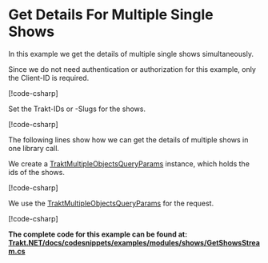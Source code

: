 # Get Details For Multiple Single Shows

In this example we get the details of multiple single shows simultaneously.

Since we do not need authentication or authorization for this example, only the Client-ID is required.

[!code-csharp[](../../../codesnippets/examples/modules/shows/GetShowsStream.cs#L7-L10)]

Set the Trakt-IDs or -Slugs for the shows.

[!code-csharp[](../../../codesnippets/examples/modules/shows/GetShowsStream.cs#L12-L24)]

The following lines show how we can get the details of multiple shows in one library call.

We create a [TraktMultipleObjectsQueryParams](xref:TraktNet.Parameters.TraktMultipleObjectsQueryParams) instance, which holds the ids of the shows.

[!code-csharp[](../../../codesnippets/examples/modules/shows/GetShowsStream.cs#L30-L37)]

We use the [TraktMultipleObjectsQueryParams](xref:TraktNet.Parameters.TraktMultipleObjectsQueryParams) for the request.

[!code-csharp[](../../../codesnippets/examples/modules/shows/GetShowsStream.cs#L39-L101)]

__The complete code for this example can be found at: [Trakt.NET/docs/codesnippets/examples/modules/shows/GetShowsStream.cs](https://github.com/henrikfroehling/Trakt.NET/tree/release-1.4.0/docs/codesnippets/examples/modules/shows/GetShowsStream.cs)__
